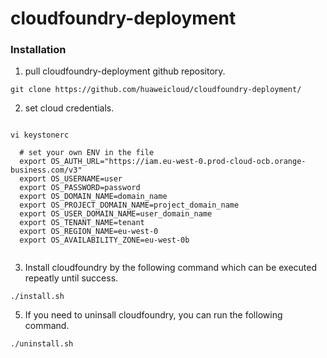 # cloudfoundry-deployment

### Installation

1. pull cloudfoundry-deployment github repository.

```
git clone https://github.com/huaweicloud/cloudfoundry-deployment/
```

2. set cloud credentials.
```

vi keystonerc

  # set your own ENV in the file
  export OS_AUTH_URL="https://iam.eu-west-0.prod-cloud-ocb.orange-business.com/v3"
  export OS_USERNAME=user
  export OS_PASSWORD=password
  export OS_DOMAIN_NAME=domain_name
  export OS_PROJECT_DOMAIN_NAME=project_domain_name
  export OS_USER_DOMAIN_NAME=user_domain_name
  export OS_TENANT_NAME=tenant
  export OS_REGION_NAME=eu-west-0
  export OS_AVAILABILITY_ZONE=eu-west-0b
  
```

3. Install cloudfoundry by the following command which can be executed repeatly until success.
```
./install.sh
```

5. If you need to uninsall cloudfoundry, you can run the following command.
```
./uninstall.sh
```
